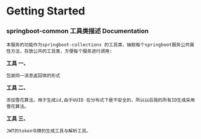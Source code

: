 # Getting Started

### springboot-common 工具类描述  Documentation
    本服务的功能作为springboot-collections 的工具类，抽取每个springboot服务公共属性方法，存放公共的工具类，方便每个服务进行调用:

**工具 一、**
    
    包装同一消息返回体的形式
        
**工具 二、**

    添加雪花算法，用于生成id,由于UUID 在分布式下是不安全的，所以以后我的所有ID生成采用雪花算法。
    
**工具 三、**

    JWT的token令牌的生成工具与解析工具。

